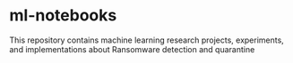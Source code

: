 # ml-notebooks
This repository contains machine learning research projects, experiments, and implementations about Ransomware detection and quarantine 

